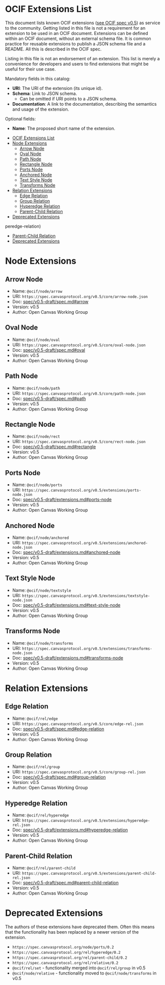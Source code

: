 # OCIF Extensions List

This document lists known OCIF extensions ([see OCIF spec v0.5](spec/v0.5-draft/spec.md)) as service to the community.
Getting listed in this file is not a requirement for an extension to be used in an OCIF document.
Extensions can be defined within an OCIF document, without an external schema file.
It is common practice for reusable extensions to publish a JSON schema file and a README.
All this is described in the OCIF spec.

Listing in this file is not an endorsement of an extension.
This list is merely a convenience for developers and users to find extensions that might be useful for their use case.

Mandatory fields in this catalog:

- **URI**: The URI of the extension (its unique id).
- **Schema**: Link to JSON schema.
  - Can be omitted if URI points to a JSON schema.
- **Documentation**: A link to the documentation, describing the semantics and usage of the extension.

Optional fields:

- **Name**: The proposed short name of the extension.<!-- TOC -->
* [OCIF Extensions List](#ocif-extensions-list)
* [Node Extensions](#node-extensions)
  * [Arrow Node](#arrow-node)
  * [Oval Node](#oval-node)
  * [Path Node](#path-node)
  * [Rectangle Node](#rectangle-node)
  * [Ports Node](#ports-node)
  * [Anchored Node](#anchored-node)
  * [Text Style Node](#text-style-node)
  * [Transforms Node](#transforms-node)
* [Relation Extensions](#relation-extensions)
  * [Edge Relation](#edge-relation)
  * [Group Relation](#group-relation)
  * [Hyperedge Relation](#hyperedge-relation)
  * [Parent-Child Relation](#parent-child-relation)
* [Deprecated Extensions](#deprecated-extensions)
<!-- TOC -->peredge-relation)
  - [Parent-Child Relation](#parent-child-relation)
- [Deprecated Extensions](#deprecated-extensions)
<!-- TOC -->

# Node Extensions

## Arrow Node

- Name: `@ocif/node/arrow`
- URI: `https://spec.canvasprotocol.org/v0.5/core/arrow-node.json`
- Doc: [spec/v0.5-draft/spec.md#arrow](spec/v0.5-draft/spec.md#arrow)
- Version: v0.5
- Author: Open Canvas Working Group

## Oval Node

- Name: `@ocif/node/oval`
- URI: `https://spec.canvasprotocol.org/v0.5/core/oval-node.json`
- Doc: [spec/v0.5-draft/spec.md#oval](spec/v0.5-draft/spec.md#oval)
- Version: v0.5
- Author: Open Canvas Working Group

## Path Node

- Name: `@ocif/node/path`
- URI: `https://spec.canvasprotocol.org/v0.5/core/path-node.json`
- Doc: [spec/v0.5-draft/spec.md#path](spec/v0.5-draft/spec.md#path)
- Version: v0.5
- Author: Open Canvas Working Group

## Rectangle Node

- Name: `@ocif/node/rect`
- URI: `https://spec.canvasprotocol.org/v0.5/core/rect-node.json`
- Doc: [spec/v0.5-draft/spec.md#rectangle](spec/v0.5-draft/spec.md#rectangle)
- Version: v0.5
- Author: Open Canvas Working Group

## Ports Node

- Name: `@ocif/node/ports`
- URI: `https://spec.canvasprotocol.org/v0.5/extensions/ports-node.json`
- Doc: [spec/v0.5-draft/extensions.md#ports-node](spec/v0.5-draft/extensions.md#ports-node)
- Version: v0.5
- Author: Open Canvas Working Group

## Anchored Node

- Name: `@ocif/node/anchored`
- URI: `https://spec.canvasprotocol.org/v0.5/extensions/anchored-node.json`
- Doc: [spec/v0.5-draft/extensions.md#anchored-node](spec/v0.5-draft/extensions.md#anchored-node)
- Version: v0.5
- Author: Open Canvas Working Group

## Text Style Node

- Name: `@ocif/node/textstyle`
- URI: `https://spec.canvasprotocol.org/v0.5/extensions/textstyle-node.json`
- Doc: [spec/v0.5-draft/extensions.md#text-style-node](spec/v0.5-draft/extensions.md#text-style-node)
- Version: v0.5
- Author: Open Canvas Working Group

## Transforms Node

- Name: `@ocif/node/transforms`
- URI: `https://spec.canvasprotocol.org/v0.5/extensions/transforms-node.json`
- Doc: [spec/v0.5-draft/extensions.md#transforms-node](spec/v0.5-draft/extensions.md#transforms-node)
- Version: v0.5
- Author: Open Canvas Working Group

# Relation Extensions

## Edge Relation

- Name: `@ocif/rel/edge`
- URI: `https://spec.canvasprotocol.org/v0.5/core/edge-rel.json`
- Doc: [spec/v0.5-draft/spec.md#edge-relation](spec/v0.5-draft/spec.md#edge-relation)
- Version: v0.5
- Author: Open Canvas Working Group

## Group Relation

- Name: `@ocif/rel/group`
- URI: `https://spec.canvasprotocol.org/v0.5/core/group-rel.json`
- Doc: [spec/v0.5-draft/spec.md#group-relation](spec/v0.5-draft/spec.md#group-relation)
- Version: v0.5
- Author: Open Canvas Working Group

## Hyperedge Relation

- Name: `@ocif/rel/hyperedge`
- URI: `https://spec.canvasprotocol.org/v0.5/extensions/hyperedge-rel.json`
- Doc: [spec/v0.5-draft/extensions.md#hyperedge-relation](spec/v0.5-draft/extensions.md#hyperedge-relation)
- Version: v0.5
- Author: Open Canvas Working Group

## Parent-Child Relation

- Name: `@ocif/rel/parent-child`
- URI: `https://spec.canvasprotocol.org/v0.5/extensions/parent-child-rel.json`
- Doc: [spec/v0.5-draft/spec.md#parent-child-relation](spec/v0.5-draft/spec.md#parent-child-relation)
- Version: v0.5
- Author: Open Canvas Working Group

# Deprecated Extensions

The authors of these extensions have deprecated them. Often this means that the functionality has been replaced by a newer version of the extension.

- `https://spec.canvasprotocol.org/node/ports/0.2`
- `https://spec.canvasprotocol.org/rel/hyperedge/0.2`
- `https://spec.canvasprotocol.org/rel/parent-child/0.2`
- `https://spec.canvasprotocol.org/rel/relative/0.2`
- `@ocif/rel/set` - functionality merged into `@ocif/rel/group` in v0.5
- `@ocif/node/relative` - functionality moved to `@ocif/node/transforms` in v0.5
